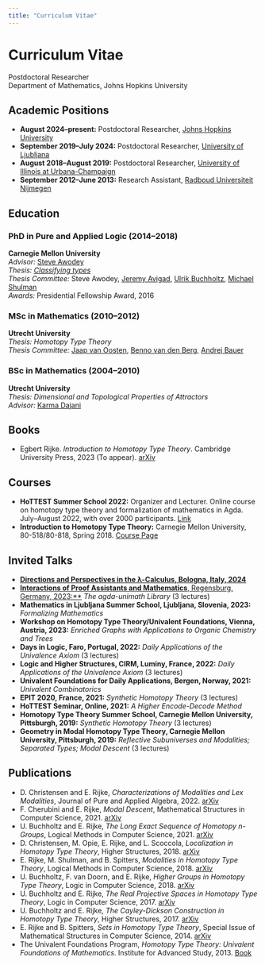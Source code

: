```yaml
---
title: "Curriculum Vitae"
---
```


# Curriculum Vitae

Postdoctoral Researcher  
Department of Mathematics, Johns Hopkins University

## Academic Positions
- **August 2024–present:** Postdoctoral Researcher, [Johns Hopkins University](https://www.google.com/search?client=safari&rls=en&q=johns+hopkins+math&ie=UTF-8&oe=UTF-8)
- **September 2019–July 2024:** Postdoctoral Researcher, [University of Ljubljana](https://www.fmf.uni-lj.si/en/)
- **August 2018–August 2019:** Postdoctoral Researcher, [University of Illinois at Urbana-Champaign](https://math.illinois.edu)
- **September 2012–June 2013:** Research Assistant, [Radboud Universiteit Nijmegen](https://www.ru.nl/en/education)

## Education

### PhD in Pure and Applied Logic (2014–2018)
**Carnegie Mellon University**  
_Advisor:_ [Steve Awodey](https://awodey.github.io)  
_Thesis:_ [_Classifying types_](https://arxiv.org/abs/1906.09435)  
_Thesis Committee:_ Steve Awodey, [Jeremy Avigad](https://www.andrew.cmu.edu/user/avigad/), [Ulrik Buchholtz](https://ulrikbuchholtz.dk), [Michael Shulman](https://home.sandiego.edu/~shulman/)  
_Awards:_ Presidential Fellowship Award, 2016

### MSc in Mathematics (2010–2012)
**Utrecht University**  
_Thesis:_ _Homotopy Type Theory_  
_Thesis Committee:_ [Jaap van Oosten](https://webspace.science.uu.nl/~ooste110/), [Benno van den Berg](https://staff.fnwi.uva.nl/b.vandenberg3/), [Andrej Bauer](https://www.andrej.com)

### BSc in Mathematics (2004–2010)
**Utrecht University**  
_Thesis:_ _Dimensional and Topological Properties of Attractors_  
_Advisor:_ [Karma Dajani](https://webspace.science.uu.nl/~kraai101/)

## Books
- Egbert Rijke. _Introduction to Homotopy Type Theory_. Cambridge University Press, 2023 (To appear). [arXiv](https://arxiv.org/abs/2212.11082)

## Courses
- **HoTTEST Summer School 2022:** Organizer and Lecturer. Online course on homotopy type theory and formalization of mathematics in Agda. July–August 2022, with over 2000 participants. [Link](https://www.uwo.ca/math/faculty/kapulkin/seminars/hottest_summer_school_2022.html)
- **Introduction to Homotopy Type Theory:** Carnegie Mellon University, 80-518/80-818, Spring 2018. [Course Page](https://www.andrew.cmu.edu/user/erijke/hott/)

## Invited Talks

- [**Directions and Perspectives in the λ-Calculus, Bologna, Italy, 2024**](https://site.unibo.it/diapason/en/agenda/directions-and-perspectives-in-the-lambda-calculus)
- [**Interactions of Proof Assistants and Mathematics**, Regensburg, Germany, 2023:**](https://itp-school-2023.github.io) _The agda-unimath Library_ (3 lectures)
- **Mathematics in Ljubljana Summer School, Ljubljana, Slovenia, 2023:** _Formalizing Mathematics_
- **Workshop on Homotopy Type Theory/Univalent Foundations, Vienna, Austria, 2023:** _Enriched Graphs with Applications to Organic Chemistry and Trees_  
- **Days in Logic, Faro, Portugal, 2022:** _Daily Applications of the Univalence Axiom_ (3 lectures)
- **Logic and Higher Structures, CIRM, Luminy, France, 2022:** _Daily Applications of the Univalence Axiom_ (3 lectures)
- **Univalent Foundations for Daily Applications, Bergen, Norway, 2021:** _Univalent Combinatorics_
- **EPIT 2020, France, 2021:** _Synthetic Homotopy Theory_ (3 lectures)
- **HoTTEST Seminar, Online, 2021:** _A Higher Encode-Decode Method_
- **Homotopy Type Theory Summer School, Carnegie Mellon University, Pittsburgh, 2019:** _Synthetic Homotopy Theory_ (3 lectures)
- **Geometry in Modal Homotopy Type Theory, Carnegie Mellon University, Pittsburgh, 2019:** _Reflective Subuniverses and Modalities; Separated Types; Modal Descent_ (3 lectures)

## Publications
- D. Christensen and E. Rijke, _Characterizations of Modalities and Lex Modalities_, Journal of Pure and Applied Algebra, 2022. [arXiv](https://arxiv.org/abs/2008.03538)
- F. Cherubini and E. Rijke, _Modal Descent_, Mathematical Structures in Computer Science, 2021. [arXiv](https://arxiv.org/abs/2003.09713)
- U. Buchholtz and E. Rijke, _The Long Exact Sequence of Homotopy $n$-Groups_, Logical Methods in Computer Science, 2021. [arXiv](https://arxiv.org/abs/1912.08696)
- D. Christensen, M. Opie, E. Rijke, and L. Scoccola, _Localization in Homotopy Type Theory_, Higher Structures, 2018. [arXiv](https://arxiv.org/abs/1807.04155)
- E. Rijke, M. Shulman, and B. Spitters, _Modalities in Homotopy Type Theory_, Logical Methods in Computer Science, 2018. [arXiv](https://arxiv.org/abs/1706.07526)
- U. Buchholtz, F. van Doorn, and E. Rijke, _Higher Groups in Homotopy Type Theory_, Logic in Computer Science, 2018. [arXiv](https://arxiv.org/abs/1802.04315)
- U. Buchholtz and E. Rijke, _The Real Projective Spaces in Homotopy Type Theory_, Logic in Computer Science, 2017. [arXiv](https://arxiv.org/abs/1704.05770)
- U. Buchholtz and E. Rijke, _The Cayley-Dickson Construction in Homotopy Type Theory_, Higher Structures, 2017. [arXiv](https://arxiv.org/abs/1610.01134)
- E. Rijke and B. Spitters, _Sets in Homotopy Type Theory_, Special Issue of Mathematical Structures in Computer Science, 2014. [arXiv](http://arxiv.org/abs/1305.3835)
- The Univalent Foundations Program, _Homotopy Type Theory: Univalent Foundations of Mathematics_. Institute for Advanced Study, 2013. [Book](http://www.homotopytypetheory.org/book/)